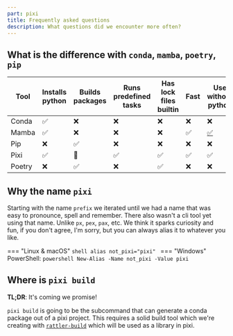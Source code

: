 ```yaml
---
part: pixi
title: Frequently asked questions
description: What questions did we encounter more often?
---
```

## What is the difference with `conda`, `mamba`, `poetry`, `pip`

| Tool   | Installs python | Builds packages | Runs predefined tasks | Has lock files builtin | Fast | Use without python                                                     |
|--------|-----------------|-----------------|-----------------------|-----------------------|------|------------------------------------------------------------------------|
| Conda  | ✅               | ❌               | ❌                     | ❌                     | ❌    | ❌                                                                      |
| Mamba  | ✅               | ❌               | ❌                     | ❌                     | ✅    | [✅](https://mamba.readthedocs.io/en/latest/user_guide/micromamba.html) |
| Pip    | ❌               | ✅               | ❌                     | ❌                     | ❌    | ❌                                                                      |
| Pixi   | ✅               | 🚧              | ✅                     | ✅                     | ✅    | ✅                                                                      |
| Poetry | ❌               | ✅               | ❌                     | ✅                     | ❌    | ❌                                                                      |


## Why the name `pixi`
Starting with the name `prefix` we iterated until we had a name that was easy to pronounce, spell and remember.
There also wasn't a cli tool yet using that name.
Unlike `px`, `pex`, `pax`, etc.
We think it sparks curiosity and fun, if you don't agree, I'm sorry, but you can always alias it to whatever you like.

=== "Linux & macOS"
    ```shell
    alias not_pixi="pixi"
    ```
=== "Windows"
    PowerShell:
    ```powershell
    New-Alias -Name not_pixi -Value pixi
    ```

## Where is `pixi build`
**TL;DR**: It's coming we promise!

`pixi build` is going to be the subcommand that can generate a conda package out of a pixi project.
This requires a solid build tool which we're creating with [`rattler-build`](https://github.com/prefix-dev/rattler-build) which will be used as a library in pixi.
